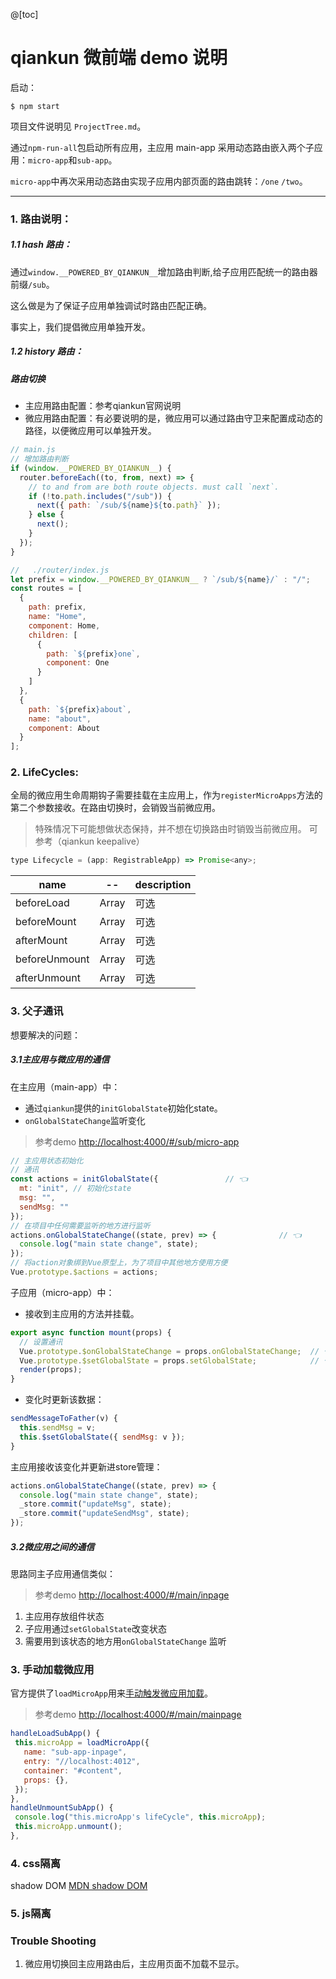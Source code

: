 @[toc]
# qiankun 微前端 demo 说明

启动：
```
$ npm start
```

项目文件说明见 `ProjectTree.md`。

通过`npm-run-all`包启动所有应用，主应用 main-app 采用动态路由嵌入两个子应用：`micro-app`和`sub-app`。

`micro-app`中再次采用动态路由实现子应用内部页面的路由跳转：`/one` `/two`。

---

### 1. 路由说明：
##### 1.1 hash 路由：

通过`window.__POWERED_BY_QIANKUN__`增加路由判断,给子应用匹配统一的路由器前缀`/sub`。

这么做是为了保证子应用单独调试时路由匹配正确。

事实上，我们提倡微应用单独开发。

##### 1.2 history 路由：

##### 路由切换
- 主应用路由配置：参考qiankun官网说明
- 微应用路由配置：有必要说明的是，微应用可以通过路由守卫来配置成动态的路径，以便微应用可以单独开发。
```js
// main.js
// 增加路由判断
if (window.__POWERED_BY_QIANKUN__) {
  router.beforeEach((to, from, next) => {
    // to and from are both route objects. must call `next`.
    if (!to.path.includes("/sub")) {
      next({ path: `/sub/${name}${to.path}` });
    } else {
      next();
    }
  });
}
```
```js
//   ./router/index.js
let prefix = window.__POWERED_BY_QIANKUN__ ? `/sub/${name}/` : "/";
const routes = [
  {
    path: prefix,
    name: "Home",
    component: Home,
    children: [
      {
        path: `${prefix}one`,
        component: One
      }
    ]
  },
  {
    path: `${prefix}about`,
    name: "about",
    component: About
  }
];
```
### 2. LifeCycles:
全局的微应用生命周期钩子需要挂载在主应用上，作为`registerMicroApps`方法的第二个参数接收。在路由切换时，会销毁当前微应用。
> 特殊情况下可能想做状态保持，并不想在切换路由时销毁当前微应用。
> 可参考（qiankun keepalive）
```js
type Lifecycle = (app: RegistrableApp) => Promise<any>;
```

| name | -- | description |
|--|--|--|
|beforeLoad |Array<Lifecycle>  |可选 |
|beforeMount | Array<Lifecycle> | 可选|
|afterMount |  Array<Lifecycle>|可选 |
|beforeUnmount  |  Array<Lifecycle>|可选|
|afterUnmount | Array<Lifecycle> | 可选|




### 3. 父子通讯

想要解决的问题：
##### 3.1主应用与微应用的通信
在主应用（main-app）中：
- 通过`qiankun`提供的`initGlobalState`初始化state。
- `onGlobalStateChange`监听变化

> 参考demo [http://localhost:4000/#/sub/micro-app](http://localhost:4000/#/sub/micro-app)
```js
// 主应用状态初始化
// 通讯
const actions = initGlobalState({               // 👈
  mt: "init", // 初始化state
  msg: "",
  sendMsg: ""
});
// 在项目中任何需要监听的地方进行监听
actions.onGlobalStateChange((state, prev) => {              // 👈
  console.log("main state change", state);
});
// 将action对象绑到Vue原型上，为了项目中其他地方使用方便
Vue.prototype.$actions = actions;
```

子应用（micro-app）中：
- 接收到主应用的方法并挂载。
```js
export async function mount(props) {
  // 设置通讯
  Vue.prototype.$onGlobalStateChange = props.onGlobalStateChange;  // 👈
  Vue.prototype.$setGlobalState = props.setGlobalState;            // 👈
  render(props);
}
```
- 变化时更新该数据：
```js
sendMessageToFather(v) {
  this.sendMsg = v;
  this.$setGlobalState({ sendMsg: v });
}
```

主应用接收该变化并更新进store管理：
```js
actions.onGlobalStateChange((state, prev) => {
  console.log("main state change", state);
  _store.commit("updateMsg", state);
  _store.commit("updateSendMsg", state);
});
```

##### 3.2微应用之间的通信
思路同主子应用通信类似：
> 参考demo [http://localhost:4000/#/main/inpage](http://localhost:4000/#/main/inpage)
1. 主应用存放组件状态
2. 子应用通过`setGlobalState`改变状态
3. 需要用到该状态的地方用`onGlobalStateChange` 监听

### 3. 手动加载微应用
官方提供了`loadMicroApp`用来[手动触发微应用加载](https://qiankun.umijs.org/zh/api#loadmicroappapp-configuration)。

> 参考demo [http://localhost:4000/#/main/mainpage](http://localhost:4000/#/main/mainpage)

```js
handleLoadSubApp() {
 this.microApp = loadMicroApp({
   name: "sub-app-inpage",
   entry: "//localhost:4012",
   container: "#content",
   props: {},
 });
},
handleUnmountSubApp() {
 console.log("this.microApp's lifeCycle", this.microApp);
 this.microApp.unmount();
},
```
### 4. css隔离
shadow DOM
[MDN shadow DOM](https://developer.mozilla.org/zh-CN/docs/Web/Web_Components/Using_shadow_DOM)

### 5. js隔离

### Trouble Shooting
1. 微应用切换回主应用路由后，主应用页面不加载不显示。
